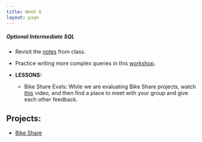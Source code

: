 ```yaml
---
title: Week 6
layout: page
---
```


##### Optional Intermediate SQL

* Revisit the [notes](https://github.com/turingschool/lesson_plans/blob/master/ruby_03-professional_rails_applications/intermediate_sql.md) from class.
* Practice writing more complex queries in this [workshop](http://backend.turing.io/module2/misc/complex_queries).

* **LESSONS:**
    - Bike Share Evals: While we are evaluating Bike Share projects, watch [this](https://brightonruby.com/2017/this-code-sucks-a-story-about-non-violent-communication-nadia-odunayo/) video, and then find a place to meet with your group and give each other feedback.


## Projects:

* [Bike Share](../projects/bike-share-redux.md)
